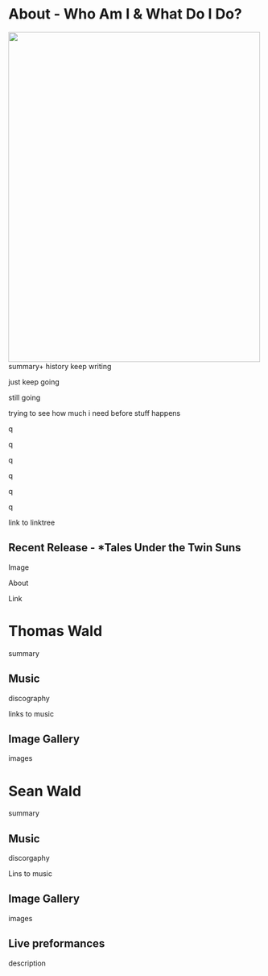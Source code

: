 # About - Who Am I & What Do I Do?
<img align="left" src="MusicMe.png" width="500" height="655">
summary+ history
keep writing

just keep going

still going

trying to see how much i need before stuff happens

q

q

q

q

q

q

link to linktree
## Recent Release - *Tales Under the Twin Suns
Image

About

Link
# Thomas Wald
summary
## Music
discography

links to music
## Image Gallery
images
# Sean Wald
summary
## Music
discorgaphy

Lins to music
## Image Gallery
images
## Live preformances
description
